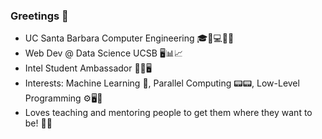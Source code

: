 ### Greetings 👋

- UC Santa Barbara Computer Engineering 🎓🔋💻🔌💡
- Web Dev @ Data Science UCSB 🖥️📊📈
- Intel Student Ambassador 💾💽🖥️
- Interests: Machine Learning 🤖, Parallel Computing 📟📟, Low-Level Programming ⚙️🖥️💽
- Loves teaching and mentoring people to get them where they want to be! 👨‍🏫
